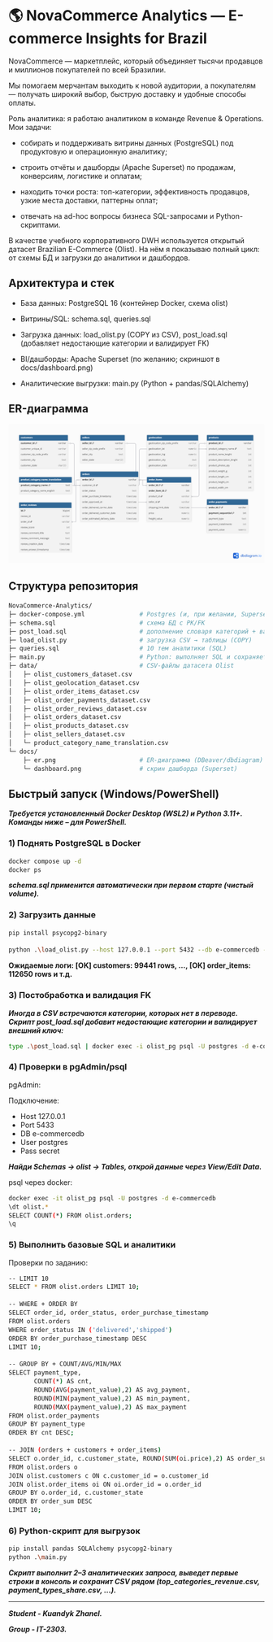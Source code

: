 # 🌎 NovaCommerce Analytics — E-commerce Insights for Brazil

NovaCommerce — маркетплейс, который объединяет тысячи продавцов и миллионов покупателей по всей Бразилии. 

Мы помогаем мерчантам выходить к новой аудитории, а покупателям — получать широкий выбор, быструю доставку и удобные способы оплаты.

Роль аналитика: я работаю аналитиком в команде Revenue & Operations. Мои задачи:

- собирать и поддерживать витрины данных (PostgreSQL) под продуктовую и операционную аналитику;

- строить отчёты и дашборды (Apache Superset) по продажам, конверсиям, логистике и оплатам;

- находить точки роста: топ-категории, эффективность продавцов, узкие места доставки, паттерны оплат;

- отвечать на ad-hoc вопросы бизнеса SQL-запросами и Python-скриптами.

В качестве учебного корпоративного DWH используется открытый датасет Brazilian E-Commerce (Olist). На нём я показываю полный цикл: от схемы БД и загрузки до аналитики и дашбордов.


## Архитектура и стек

- База данных: PostgreSQL 16 (контейнер Docker, схема olist)

- Витрины/SQL: schema.sql, queries.sql

- Загрузка данных: load_olist.py (COPY из CSV), post_load.sql (добавляет недостающие категории и валидирует FK)

- BI/дашборды: Apache Superset (по желанию; скриншот в docs/dashboard.png)

- Аналитические выгрузки: main.py (Python + pandas/SQLAlchemy)

## ER-диаграмма

![ER diagram](docs/er.png)


## Структура репозитория

```bash
NovaCommerce-Analytics/
├─ docker-compose.yml               # Postgres (и, при желании, Superset/pgAdmin)
├─ schema.sql                       # схема БД с PK/FK
├─ post_load.sql                    # дополнение словаря категорий + валидация FK
├─ load_olist.py                    # загрузка CSV → таблицы (COPY)
├─ queries.sql                      # 10 тем аналитики (SQL)
├─ main.py                          # Python: выполняет SQL и сохраняет CSV
├─ data/                            # CSV-файлы датасета Olist
│   ├─ olist_customers_dataset.csv
│   ├─ olist_geolocation_dataset.csv
│   ├─ olist_order_items_dataset.csv
│   ├─ olist_order_payments_dataset.csv
│   ├─ olist_order_reviews_dataset.csv
│   ├─ olist_orders_dataset.csv
│   ├─ olist_products_dataset.csv
│   ├─ olist_sellers_dataset.csv
│   └─ product_category_name_translation.csv
└─ docs/
    ├─ er.png                       # ER-диаграмма (DBeaver/dbdiagram)
    └─ dashboard.png                # скрин дашборда (Superset)
```

## Быстрый запуск (Windows/PowerShell)

***Требуется установленный Docker Desktop (WSL2) и Python 3.11+. Команды ниже – для PowerShell.***

### 1) Поднять PostgreSQL в Docker
```bash
docker compose up -d
docker ps       
```
***schema.sql применится автоматически при первом старте (чистый volume).***

### 2) Загрузить данные

```bash
pip install psycopg2-binary

python .\load_olist.py --host 127.0.0.1 --port 5432 --db e-commercedb --user postgres --password secret --data-dir .\data --truncate
```

****Ожидаемые логи: [OK] customers: 99441 rows, …, [OK] order_items: 112650 rows и т.д.****

### 3) Постобработка и валидaция FK

***Иногда в CSV встречаются категории, которых нет в переводе. Скрипт post_load.sql добавит недостающие категории и валидирует внешний ключ:***

```bash
type .\post_load.sql | docker exec -i olist_pg psql -U postgres -d e-commercedb
```

### 4) Проверки в pgAdmin/psql

pgAdmin:

Подключение: 
- Host 127.0.0.1
- Port 5433 
- DB e-commercedb 
- User postgres 
- Pass secret

***Найди Schemas → olist → Tables, открой данные через View/Edit Data.***

psql через docker:
```bash
docker exec -it olist_pg psql -U postgres -d e-commercedb
\dt olist.*
SELECT COUNT(*) FROM olist.orders;
\q
```

### 5) Выполнить базовые SQL и аналитики

Проверки по заданию:

```bash
-- LIMIT 10
SELECT * FROM olist.orders LIMIT 10;

-- WHERE + ORDER BY
SELECT order_id, order_status, order_purchase_timestamp
FROM olist.orders
WHERE order_status IN ('delivered','shipped')
ORDER BY order_purchase_timestamp DESC
LIMIT 10;

-- GROUP BY + COUNT/AVG/MIN/MAX
SELECT payment_type,
       COUNT(*) AS cnt,
       ROUND(AVG(payment_value),2) AS avg_payment,
       ROUND(MIN(payment_value),2) AS min_payment,
       ROUND(MAX(payment_value),2) AS max_payment
FROM olist.order_payments
GROUP BY payment_type
ORDER BY cnt DESC;

-- JOIN (orders + customers + order_items)
SELECT o.order_id, c.customer_state, ROUND(SUM(oi.price),2) AS order_sum
FROM olist.orders o
JOIN olist.customers c ON c.customer_id = o.customer_id
JOIN olist.order_items oi ON oi.order_id = o.order_id
GROUP BY o.order_id, c.customer_state
ORDER BY order_sum DESC
LIMIT 10;
```
### 6) Python-скрипт для выгрузок
```bash
pip install pandas SQLAlchemy psycopg2-binary
python .\main.py
```

***Скрипт выполнит 2–3 аналитических запроса, выведет первые строки в консоль и сохранит CSV рядом (top_categories_revenue.csv, payment_types_share.csv, …).***

---

***Student - Kuandyk Zhanel.***

***Group - IT-2303.***